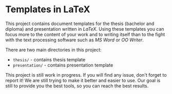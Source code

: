 # Templates in LaTeX

This project contains document templates for the thesis (bachelor and diploma) and presentation written in _LaTeX_. Using these templates you can focus more to the content of your work and to writing itself than to the fight with the text processing software such as _MS Word_ or _OO Writer_.

There are two main directories in this project:
* `thesis/` - contains thesis template
* `presentation/` - contains presentation template

This project is still work in progress. If you will find any issue, don't forget to report it! We are still trying to make it better and easier to use. Our goal is still to provide you the best tools, so you can reach the best results.
